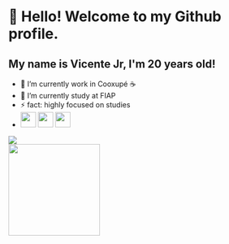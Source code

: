 # 👋 Hello! Welcome to my Github profile.
## My name is Vicente Jr, I'm 20 years old!

- 🔭 I’m currently work in Cooxupé ☕
- 📖 I’m currently study at FIAP
- ⚡ fact: highly focused on studies  
- <img src="https://cdn.jsdelivr.net/gh/devicons/devicon@latest/icons/java/java-original.svg" width="30" height="30" />  
  <img src="https://cdn.jsdelivr.net/gh/devicons/devicon@latest/icons/python/python-original.svg" width="30" height="30" />  
  <img src="https://cdn.jsdelivr.net/gh/devicons/devicon@latest/icons/javascript/javascript-original.svg" width="30" height="30" />

<div>
  <a href="https://www.linkedin.com/in/vicentejrt" target="_blank">
    <img loading="lazy" src="https://img.shields.io/badge/-LinkedIn-%230077B5?style=for-the-badge&logo=linkedin&logoColor=white" target="_blank">
  </a>
</div>

<div>
  <a href="https://github.com/vicentejrprog">
    <img loading="lazy" height="180em" src="https://github-readme-stats.vercel.app/api/top-langs/?username=vicentejrprog&layout=compact&langs_count=7&theme=dracula"/>
  </a>
</div>
